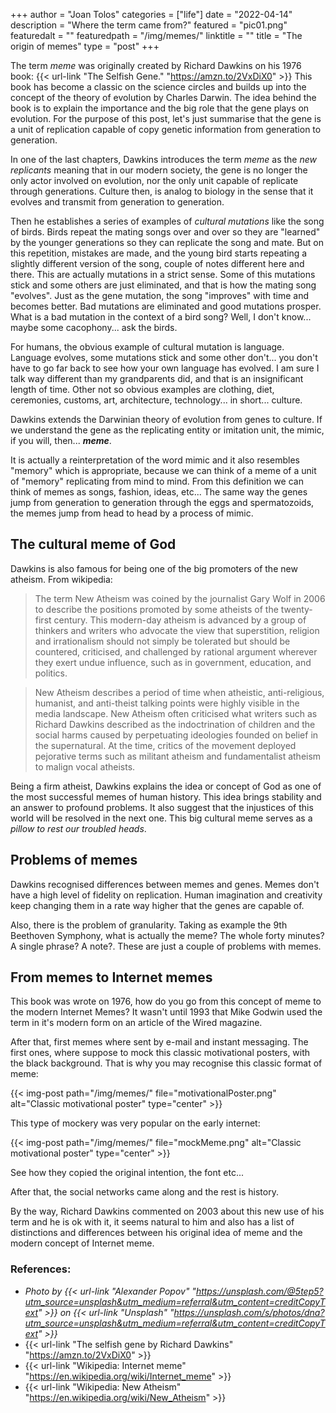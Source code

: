 +++
author = "Joan Tolos"
categories = ["life"]
date = "2022-04-14"
description = "Where the term came from?"
featured = "pic01.png"
featuredalt = ""
featuredpath = "/img/memes/"
linktitle = ""
title = "The origin of memes"
type = "post"
+++

The term _meme_ was originally created by Richard Dawkins on his 1976 book: {{< url-link "The Selfish Gene." "https://amzn.to/2VxDiX0" >}} This book has become a classic on the science circles and builds up into the concept of the theory of evolution by Charles Darwin. The idea behind the book is to explain the importance and the big role that the gene plays on evolution. For the purpose of this post, let's just summarise that the gene is a unit of replication capable of copy genetic information from generation to generation.

In one of the last chapters, Dawkins introduces the term _meme_ as the _new replicants_ meaning that in our modern society, the gene is no longer the only actor involved on evolution, nor the only unit capable of replicate through generations. Culture then, is analog to biology in the sense that it evolves and transmit from generation to generation.

Then he establishes a series of examples of _cultural mutations_ like the song of birds. Birds repeat the mating songs over and over so they are "learned" by the younger generations so they can replicate the song and mate. But on this repetition, mistakes are made, and the young bird starts repeating a slightly different version of the song, couple of notes different here and there. This are actually mutations in a strict sense. Some of this mutations stick and some others are just eliminated, and that is how the mating song "evolves". Just as the gene mutation, the song "improves" with time and becomes better. Bad mutations are eliminated and good mutations prosper. What is a bad mutation in the context of a bird song? Well, I don't know... maybe some cacophony... ask the birds.

For humans, the obvious example of cultural mutation is language. Language evolves, some mutations stick and some other don't... you don't have to go far back to see how your own language has evolved. I am sure I talk way different than my grandparents did, and that is an insignificant length of time. Other not so obvious examples are clothing, diet, ceremonies, customs, art, architecture, technology... in short... culture.

Dawkins extends the Darwinian theory of evolution from genes to culture. If we understand the gene as the replicating entity or imitation unit, the mimic, if you will, then... **_meme_**.

It is actually a reinterpretation of the word mimic and it also resembles "memory" which is appropriate, because we can think of a meme of a unit of "memory" replicating from mind to mind. From this definition we can think of memes as songs, fashion, ideas, etc... The same way the genes jump from generation to generation through the eggs and spermatozoids, the memes jump from head to head by a process of mimic.

## The cultural meme of God

Dawkins is also famous for being one of the big promoters of the new atheism. From wikipedia:

> The term New Atheism was coined by the journalist Gary Wolf in 2006 to describe the positions promoted by some atheists of the twenty-first century. This modern-day atheism is advanced by a group of thinkers and writers who advocate the view that superstition, religion and irrationalism should not simply be tolerated but should be countered, criticised, and challenged by rational argument wherever they exert undue influence, such as in government, education, and politics.

>New Atheism describes a period of time when atheistic, anti-religious, humanist, and anti-theist talking points were highly visible in the media landscape. New Atheism often criticised what writers such as Richard Dawkins described as the indoctrination of children and the social harms caused by perpetuating ideologies founded on belief in the supernatural. At the time, critics of the movement deployed pejorative terms such as militant atheism and fundamentalist atheism to malign vocal atheists.

Being a firm atheist, Dawkins explains the idea or concept of God as one of the most successful memes of human history. This idea brings stability and an answer to profound problems. It also suggest that the injustices of this world will be resolved in the next one. This big cultural meme serves as a _pillow to rest our troubled heads_.

## Problems of memes

Dawkins recognised differences between memes and genes. Memes don't have a high level of fidelity on replication. Human imagination and creativity keep changing them in a rate way higher that the genes are capable of.

Also, there is the problem of granularity. Taking as example the 9th Beethoven Symphony, what is actually the meme? The whole forty minutes? A single phrase? A note?. These are just a couple of problems with memes.

## From memes to Internet memes

This book was wrote on 1976, how do you go from this concept of meme to the modern Internet Memes? It wasn't until 1993 that Mike Godwin used the term in it's modern form on an article of the Wired magazine.

After that, first memes where sent by e-mail and instant messaging. The first ones, where suppose to mock this classic motivational posters, with the black background. That is why you may recognise this classic format of meme:

{{< img-post path="/img/memes/" file="motivationalPoster.png" alt="Classic motivational poster" type="center" >}}

This type of mockery was very popular on the early internet:

{{< img-post path="/img/memes/" file="mockMeme.png" alt="Classic motivational poster" type="center" >}}

See how they copied the original intention, the font etc...

After that, the social networks came along and the rest is history.

By the way, Richard Dawkins commented on 2003 about this new use of his term and he is ok with it, it seems natural to him and also has a list of distinctions and differences between his original idea of meme and the modern concept of Internet meme.

### References:

* _Photo by {{< url-link "Alexander Popov" "https://unsplash.com/@5tep5?utm_source=unsplash&utm_medium=referral&utm_content=creditCopyText" >}} on {{< url-link "Unsplash" "https://unsplash.com/s/photos/dna?utm_source=unsplash&utm_medium=referral&utm_content=creditCopyText" >}}_
* {{< url-link "The selfish gene by Richard Dawkins" "https://amzn.to/2VxDiX0" >}}
* {{< url-link "Wikipedia: Internet meme" "https://en.wikipedia.org/wiki/Internet_meme" >}}
* {{< url-link "Wikipedia: New Atheism" "https://en.wikipedia.org/wiki/New_Atheism" >}}
